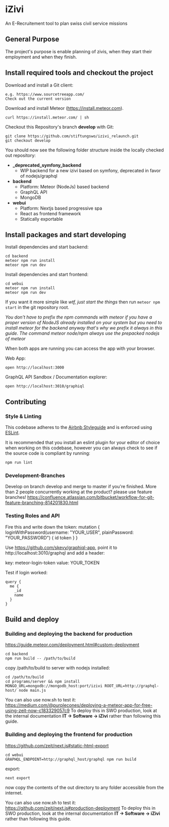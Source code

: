 # iZivi

An E-Recruitement tool to plan swiss civil service missions

## General Purpose

The project's purpose is enable planning of zivis, when they start their employment and when they finish.

## Install required tools and checkout the project

Download and install a Git client:

    e.g. https://www.sourcetreeapp.com/
    Check out the current version

Download and install Meteor (https://install.meteor.com).

    curl https://install.meteor.com/ | sh

Checkout this Repository's branch **develop** with Git:

    git clone https://github.com/stiftungswo/izivi_relaunch.git
    git checkout develop

You should now see the following folder structure inside the locally checked out repository:

- **_deprecated_symfony_backend**
  - WIP backend for a new izivi based on symfony, deprecated in favor of nodejs/graphql
- **backend**
  - Platform: Meteor (NodeJs) based backend
  - GraphQL API
  - MongoDB
- **webui**
  - Platform: Nextjs based progressive spa
  - React as frontend framework
  - Statically exportable

## Install packages and start developing

Install dependencies and start backend:

    cd backend
    meteor npm run install
    meteor npm run dev

Install dependencies and start frontend:

    cd webui
    meteor npm run install
    meteor npm run dev

If you want it more simple like *wtf, just start the things* then run ``meteor npm start`` in the git repository root.

*You don't have to prefix the npm commands with meteor if you have a proper version of NodeJS already installed on your system but you need to install meteor for the backend anyway that's why we prefix it always in this guide. The command meteor node/npm always use the prepacked nodejs of meteor*

When both apps are running you can access the app with your browser.

Web App:

    open http://localhost:3000

GraphQL API Sandbox / Documentation explorer:

    open http://localhost:3010/graphiql

## Contributing

### Style & Linting

This codebase adheres to the [Airbnb Styleguide](https://github.com/airbnb/javascript) and is
enforced using [ESLint](http://eslint.org/).

It is recommended that you install an eslint plugin for your editor of choice when working on this
codebase, however you can always check to see if the source code is compliant by running:

```bash
npm run lint
```


### Development-Branches

Develop on branch develop and merge to master if you're finished.
More than 2 people concurrently working at the product? please use feature branches!
https://confluence.atlassian.com/bitbucket/workflow-for-git-feature-branching-814201830.html


### Testing Roles and API

Fire this and write down the token:
    mutation {
      loginWithPassword(username: "YOUR_USER", plainPassword: "YOUR_PASSWORD") {
        id
        token
      }
    }

Use https://github.com/skevy/graphiql-app, point it to http://localhost:3010/graphql and add a header:

key: meteor-login-token
value: YOUR_TOKEN

Test if login worked:

```
query {
  me {
    _id
    name
  }
}
```


## Build and deploy

### Building and deploying the backend for production

https://guide.meteor.com/deployment.html#custom-deployment

    cd backend
    npm run build -- /path/to/build

copy /path/to/build to server with nodejs installed:

    cd /path/to/build
    cd programs/server && npm install
    MONGO_URL=mongodb://mongodb_host:port/izivi ROOT_URL=http://graphql-host/ node main.js

You can also use now.sh to test it: https://medium.com/@purplecones/deploying-a-meteor-app-for-free-using-zeit-now-c183329057c9
To deploy this in SWO production, look at the internal documentation **IT -> Software -> iZivi** rather than following this guide.

### Building and deploying the frontend for production

https://github.com/zeit/next.js#static-html-export

    cd webui
    GRAPHQL_ENDPOINT=http://graphql_host/graphql npm run build

export:

    next export

now copy the contents of the out directory to any folder accessible from the internet.

You can also use now.sh to test it: https://github.com/zeit/next.js#production-deployment
To deploy this in SWO production, look at the internal documentation **IT -> Software -> iZivi** rather than following this guide.
